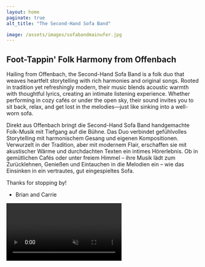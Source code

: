 ```yaml
---
layout: home
paginate: true
alt_title: "The Second-Hand Sofa Band"

image: /assets/images/sofabandmainufer.jpg
---
```

## Foot-Tappin' Folk Harmony from Offenbach  

Hailing from Offenbach, the Second-Hand Sofa Band is a folk duo that weaves heartfelt storytelling with rich harmonies and original songs. Rooted in tradition yet refreshingly modern, their music blends acoustic warmth with thoughtful lyrics, creating an intimate listening experience. Whether performing in cozy cafés or under the open sky, their sound invites you to sit back, relax, and get lost in the melodies—just like sinking into a well-worn sofa.


Direkt aus Offenbach bringt die Second-Hand Sofa Band handgemachte Folk-Musik mit Tiefgang auf die Bühne. Das Duo verbindet gefühlvolles Storytelling mit harmonischem Gesang und eigenen Kompositionen. Verwurzelt in der Tradition, aber mit modernem Flair, erschaffen sie mit akustischer Wärme und durchdachten Texten ein intimes Hörerlebnis. Ob in gemütlichen Cafés oder unter freiem Himmel – ihre Musik lädt zum Zurücklehnen, Genießen und Eintauchen in die Melodien ein – wie das Einsinken in ein vertrautes, gut eingespieltes Sofa.

Thanks for stopping by!

- Brian and Carrie
  
<video autoplay muted controls>
  <source src="assets\videos\goodday.mp4"  type="video/mp4">
</video>
